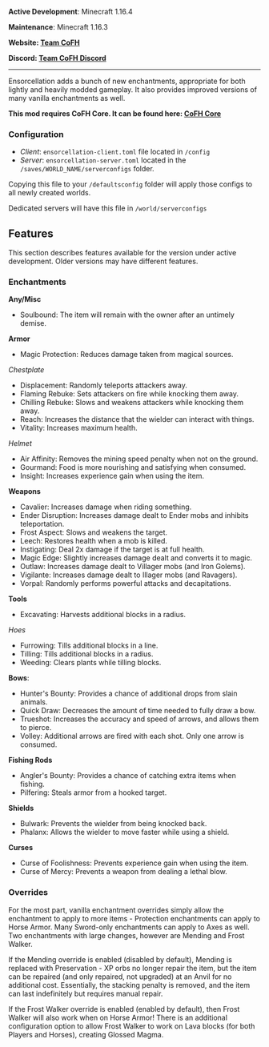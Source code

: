 __Active Development__: Minecraft 1.16.4

__Maintenance__: Minecraft 1.16.3

__Website: [Team CoFH](https://teamcofh.com)__

__Discord: [Team CoFH Discord](https://discordapp.com/invite/uRKrnbH)__

---

Ensorcellation adds a bunch of new enchantments, appropriate for both lightly and heavily modded gameplay. It also provides improved versions of many vanilla enchantments as well.

__This mod requires CoFH Core. It can be found here: [CoFH Core](https://www.curseforge.com/minecraft/mc-mods/cofh-core)__

### __Configuration__

- _Client_: `ensorcellation-client.toml` file located in `/config`
- _Server_: `ensorcellation-server.toml` located in the `/saves/WORLD_NAME/serverconfigs` folder.

Copying this file to your `/defaultsconfig` folder will apply those configs to all newly created worlds.

Dedicated servers will have this file in `/world/serverconfigs`

## __Features__

This section describes features available for the version under active development. Older versions may have different features.

### __Enchantments__

__Any/Misc__

- Soulbound: The item will remain with the owner after an untimely demise.

__Armor__

- Magic Protection: Reduces damage taken from magical sources.

_Chestplate_

- Displacement: Randomly teleports attackers away.
- Flaming Rebuke: Sets attackers on fire while knocking them away.
- Chilling Rebuke: Slows and weakens attackers while knocking them away.
- Reach: Increases the distance that the wielder can interact with things.
- Vitality: Increases maximum health.

_Helmet_

- Air Affinity: Removes the mining speed penalty when not on the ground.
- Gourmand: Food is more nourishing and satisfying when consumed.
- Insight: Increases experience gain when using the item.

__Weapons__

- Cavalier: Increases damage when riding something.
- Ender Disruption: Increases damage dealt to Ender mobs and inhibits teleportation.
- Frost Aspect: Slows and weakens the target.
- Leech: Restores health when a mob is killed.
- Instigating: Deal 2x damage if the target is at full health.
- Magic Edge: Slightly increases damage dealt and converts it to magic.
- Outlaw: Increases damage dealt to Villager mobs (and Iron Golems).
- Vigilante: Increases damage dealt to Illager mobs (and Ravagers).
- Vorpal: Randomly performs powerful attacks and decapitations.

__Tools__

- Excavating: Harvests additional blocks in a radius.

_Hoes_

- Furrowing: Tills additional blocks in a line.
- Tilling: Tills additional blocks in a radius.
- Weeding: Clears plants while tilling blocks.

__Bows__:

- Hunter's Bounty: Provides a chance of additional drops from slain animals.
- Quick Draw: Decreases the amount of time needed to fully draw a bow.
- Trueshot: Increases the accuracy and speed of arrows, and allows them to pierce.
- Volley: Additional arrows are fired with each shot. Only one arrow is consumed.

__Fishing Rods__

- Angler's Bounty: Provides a chance of catching extra items when fishing.
- Pilfering: Steals armor from a hooked target.

__Shields__

- Bulwark: Prevents the wielder from being knocked back.
- Phalanx: Allows the wielder to move faster while using a shield.

__Curses__

- Curse of Foolishness: Prevents experience gain when using the item.
- Curse of Mercy: Prevents a weapon from dealing a lethal blow.

### __Overrides__

For the most part, vanilla enchantment overrides simply allow the enchantment to apply to more items - Protection enchantments can apply to Horse Armor. Many Sword-only enchantments can apply to Axes as well. Two enchantments with large changes, however are Mending and Frost Walker.

If the Mending override is enabled (disabled by default), Mending is replaced with Preservation - XP orbs no longer repair the item, but the item can be repaired (and only repaired, not upgraded) at an Anvil for no additional cost. Essentially, the stacking penalty is removed, and the item can last indefinitely but requires manual repair.

If the Frost Walker override is enabled (enabled by default), then Frost Walker will also work when on Horse Armor! There is an additional configuration option to allow Frost Walker to work on Lava blocks (for both Players and Horses), creating Glossed Magma.
